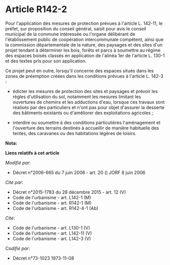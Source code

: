 # Article R142-2

Pour l'application des mesures de protection prévues à l'article L. 142-11, le préfet, sur proposition du conseil général,
saisit pour avis le conseil municipal de la commune intéressée ou l'organe délibérant de l'établissement public de
coopération intercommunale compétent, ainsi que la commission départementale de la nature, des paysages et des sites d'un
projet tendant à déterminer les bois, forêts et parcs à soumettre au régime des espaces boisés classés en application de
l'alinéa 1er de l'article L. 130-1 et des textes pris pour son application. 

Ce projet peut en outre, lorsqu'il concerne des espaces situés dans les zones de préemption créées dans les conditions
prévues à l'article L. 142-3 :

- édicter les mesures de protection des sites et paysages et prévoir les règles d'utilisation du sol, notamment les mesures
limitant les ouvertures de chemins et les adductions d'eau, lorsque ces travaux sont réalisés par des particuliers et n'ont
pas pour objet d'assurer la desserte des bâtiments existants ou d'améliorer des exploitations agricoles ;

- interdire ou soumettre à des conditions particulières l'aménagement et l'ouverture des terrains destinés à accueillir de
manière habituelle des tentes, des caravanes ou des habitations légères de loisirs.

**Nota:**



**Liens relatifs à cet article**

_Modifié par_:

  - Décret n°2006-665 du 7 juin 2006 - art. 20 () JORF 8 juin 2006

_Cité par_:

  - Décret n°2015-1783 du 28 décembre 2015 - art. 12 (V)
  - Code de l'urbanisme - art. L142-1 (M)
  - Code de l'urbanisme - art. R142-1 (M)
  - Code de l'urbanisme - art. R142-4-1 (Ab)

_Cite_:

  - Code de l'urbanisme - art. L130-1 (V)
  - Code de l'urbanisme - art. L142-11 (V)
  - Code de l'urbanisme - art. L142-3 (V)

_Codifié par_:

  - Décret n°73-1023 1973-11-08
